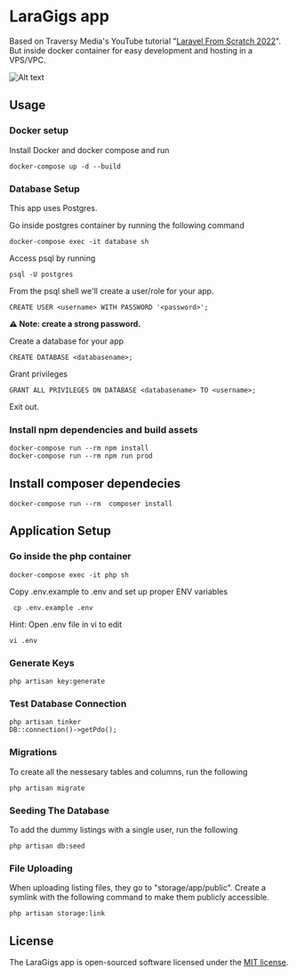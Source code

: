 # LaraGigs app

Based on Traversy Media's YouTube tutorial "[Laravel From Scratch 2022](https://www.youtube.com/watch?v=MYyJ4PuL4pY)". But inside docker container for easy development and hosting in a VPS/VPC.

![Alt text](/public/images/screen.png "LaraGigs")

## Usage

### Docker setup

Install Docker and docker compose and run

```
docker-compose up -d --build
```

### Database Setup

This app uses Postgres.

Go inside postgres container by running the following command

```
docker-compose exec -it database sh
```

Access psql by running

```
psql -U postgres
```

From the psql shell we'll create a user/role for your app.

```
CREATE USER <username> WITH PASSWORD '<password>';
```

**⚠️ Note: create a strong password.**

Create a database for your app

```
CREATE DATABASE <databasename>;
```

Grant privileges

```
GRANT ALL PRIVILEGES ON DATABASE <databasename> TO <username>;
```

Exit out.

### Install npm dependencies and build assets

```
docker-compose run --rm npm install
docker-compose run --rm npm run prod
```

## Install composer dependecies

```
docker-compose run --rm  composer install
```

## Application Setup

### Go inside the php container

```
docker-compose exec -it php sh
```

Copy .env.example to .env and set up proper ENV variables

```
 cp .env.example .env
```

Hint: Open .env file in vi to edit

```
vi .env
```

### Generate Keys

```
php artisan key:generate
```

### Test Database Connection

```
php artisan tinker
DB::connection()->getPdo();
```

### Migrations

To create all the nessesary tables and columns, run the following

```
php artisan migrate
```

### Seeding The Database

To add the dummy listings with a single user, run the following

```
php artisan db:seed
```

### File Uploading

When uploading listing files, they go to "storage/app/public". Create a symlink with the following command to make them publicly accessible.

```
php artisan storage:link
```

## License

The LaraGigs app is open-sourced software licensed under the [MIT license](https://opensource.org/licenses/MIT).
